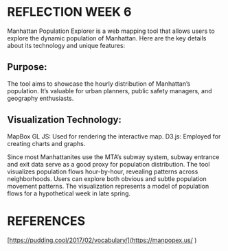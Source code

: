 
# REFLECTION WEEK 6
Manhattan Population Explorer is a web mapping tool that allows users to explore the dynamic population of Manhattan. Here are the key details about its technology and unique features:


## Purpose:
The tool aims to showcase the hourly distribution of Manhattan’s population.
It’s valuable for urban planners, public safety managers, and geography enthusiasts.

## Visualization Technology:
MapBox GL JS: Used for rendering the interactive map.
D3.js: Employed for creating charts and graphs.


Since most Manhattanites use the MTA’s subway system, subway entrance and exit data serve as a good proxy for population distribution. The tool visualizes population flows hour-by-hour, revealing patterns across neighborhoods. Users can explore both obvious and subtle population movement patterns. The visualization represents a model of population flows for a hypothetical week in late spring.

# REFERENCES
[https://pudding.cool/2017/02/vocabulary/](https://manpopex.us/ )
